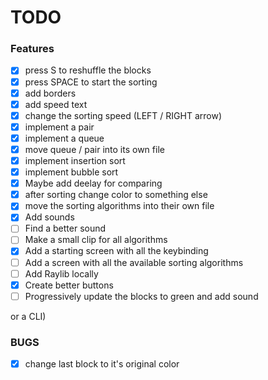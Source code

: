 # TODO
### Features
- [X] press S to reshuffle the blocks
- [X] press SPACE to start the sorting
- [X] add borders
- [X] add speed text
- [X] change the sorting speed (LEFT / RIGHT arrow)
- [X] implement a pair
- [X] implement a queue
- [X] move queue / pair into its own file
- [X] implement insertion sort
- [X] implement bubble sort
- [X] Maybe add deelay for comparing
- [X] after sorting change color to something else
- [X] move the sorting algorithms into their own file
- [X] Add sounds
- [ ] Find a better sound
- [ ] Make a small clip for all algorithms
- [X] Add a starting screen with all the keybinding
- [ ] Add a screen with all the available sorting algorithms
- [ ] Add Raylib locally
- [X] Create better buttons
- [ ] Progressively update the blocks to green and add sound

or a CLI)
### BUGS
- [X] change last block to it's original color
